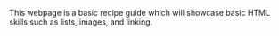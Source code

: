 This webpage is a basic recipe guide which will showcase basic HTML skills such as lists, images, and linking. 

